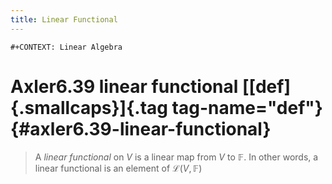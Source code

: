 ```yaml
---
title: Linear Functional
---
```


```{=org}
#+CONTEXT: Linear Algebra
```
# Axler6.39 linear functional [[def]{.smallcaps}]{.tag tag-name="def"} {#axler6.39-linear-functional}

> A *linear functional* on $V$ is a linear map from $V$ to $\mathbb F$.
> In other words, a linear functional is an element of
> $\mathcal L(V, \mathbb F)$
